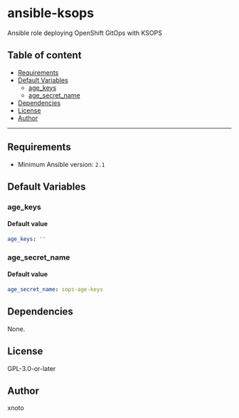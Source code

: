 # ansible-ksops

Ansible role deploying OpenShift GitOps with KSOPS

## Table of content

- [Requirements](#requirements)
- [Default Variables](#default-variables)
  - [age_keys](#age_keys)
  - [age_secret_name](#age_secret_name)
- [Dependencies](#dependencies)
- [License](#license)
- [Author](#author)

---

## Requirements

- Minimum Ansible version: `2.1`

## Default Variables

### age_keys

#### Default value

```YAML
age_keys: ''
```

### age_secret_name

#### Default value

```YAML
age_secret_name: sops-age-keys
```



## Dependencies

None.

## License

GPL-3.0-or-later

## Author

xnoto
